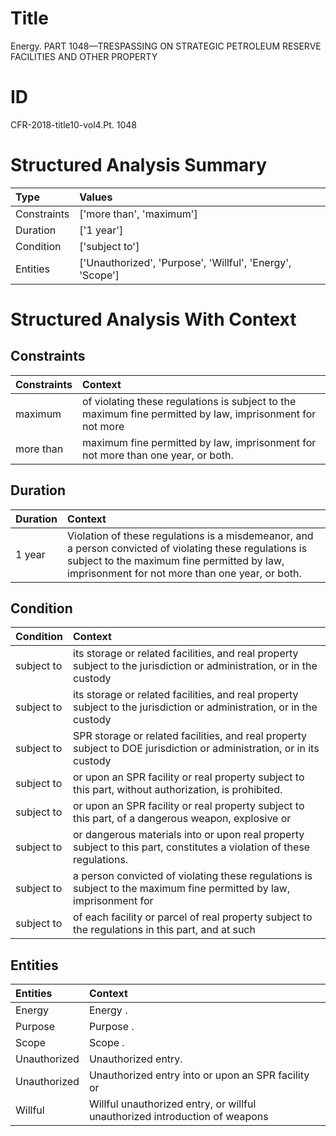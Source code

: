 # Title

 Energy. PART 1048—TRESPASSING ON STRATEGIC PETROLEUM RESERVE FACILITIES AND OTHER PROPERTY


# ID

 CFR-2018-title10-vol4.Pt. 1048


# Structured Analysis Summary

| Type        | Values                                                    |
|:------------|:----------------------------------------------------------|
| Constraints | ['more than', 'maximum']                                  |
| Duration    | ['1 year']                                                |
| Condition   | ['subject to']                                            |
| Entities    | ['Unauthorized', 'Purpose', 'Willful', 'Energy', 'Scope'] |


# Structured Analysis With Context

 


## Constraints

| Constraints   | Context                                                                                                   |
|:--------------|:----------------------------------------------------------------------------------------------------------|
| maximum       | of violating these regulations is subject to the maximum fine permitted by law, imprisonment for not more |
| more than     | maximum fine permitted by law, imprisonment for not more than  one year, or both.                         |


## Duration

| Duration   | Context                                                                                                                                                                                                   |
|:-----------|:----------------------------------------------------------------------------------------------------------------------------------------------------------------------------------------------------------|
| 1 year     | Violation of these regulations is a misdemeanor, and a person convicted of violating these regulations is subject to the maximum fine permitted by law, imprisonment for not more than one year, or both. |


## Condition

| Condition   | Context                                                                                                                |
|:------------|:-----------------------------------------------------------------------------------------------------------------------|
| subject to  | its storage or related facilities, and real property subject to the jurisdiction or administration, or in the custody  |
| subject to  | its storage or related facilities, and real property subject to the jurisdiction or administration, or in the custody  |
| subject to  | SPR storage or related facilities, and real property subject to DOE jurisdiction or administration, or in its custody  |
| subject to  | or upon an SPR facility or real property subject to  this part, without authorization, is prohibited.                  |
| subject to  | or upon an SPR facility or real property subject to this part, of a dangerous weapon, explosive or                     |
| subject to  | or dangerous materials into or upon real property subject to  this part, constitutes a violation of these regulations. |
| subject to  | a person convicted of violating these regulations is subject to the maximum fine permitted by law, imprisonment for    |
| subject to  | of each facility or parcel of real property subject to the regulations in this part, and at such                       |


## Entities

| Entities     | Context                                                                     |
|:-------------|:----------------------------------------------------------------------------|
| Energy       | Energy .                                                                    |
| Purpose      | Purpose .                                                                   |
| Scope        | Scope .                                                                     |
| Unauthorized | Unauthorized  entry.                                                        |
| Unauthorized | Unauthorized entry into or upon an SPR facility or                          |
| Willful      | Willful unauthorized entry, or willful unauthorized introduction of weapons |


